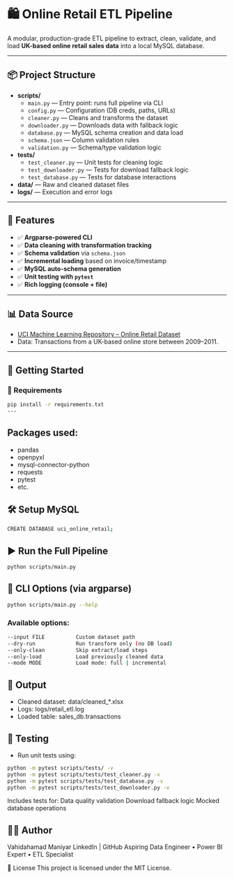 # 🛍️ Online Retail ETL Pipeline

A modular, production-grade ETL pipeline to extract, clean, validate, and load **UK-based online retail sales data** into a local MySQL database.

---

## 📦 Project Structure

- **scripts/**
  - `main.py` — Entry point: runs full pipeline via CLI
  - `config.py` — Configuration (DB creds, paths, URLs)
  - `cleaner.py` — Cleans and transforms the dataset
  - `downloader.py` — Downloads data with fallback logic
  - `database.py` — MySQL schema creation and data load
  - `schema.json` — Column validation rules
  - `validation.py` — Schema/type validation logic
- **tests/**
  - `test_cleaner.py` — Unit tests for cleaning logic
  - `test_downloader.py` — Tests for download fallback logic
  - `test_database.py` — Tests for database interactions
- **data/** — Raw and cleaned dataset files
- **logs/** — Execution and error logs

---

## 🚀 Features

- ✅ **Argparse-powered CLI**
- ✅ **Data cleaning with transformation tracking**
- ✅ **Schema validation** via `schema.json`
- ✅ **Incremental loading** based on invoice/timestamp
- ✅ **MySQL auto-schema generation**
- ✅ **Unit testing with `pytest`**
- ✅ **Rich logging (console + file)**

---

## 📊 Data Source

- [UCI Machine Learning Repository – Online Retail Dataset](https://archive.ics.uci.edu/ml/datasets/Online+Retail)  
- Data: Transactions from a UK-based online store between 2009–2011.

---

## 🧪 Getting Started

### 🔧 Requirements

```bash
pip install -r requirements.txt
---
```
## Packages used:

 - pandas
 - openpyxl
 - mysql-connector-python
 - requests
 - pytest
 - etc.

## 🛠️ Setup MySQL
```bash
CREATE DATABASE uci_online_retail;
```
## ▶️ Run the Full Pipeline
```bash
python scripts/main.py
```
## 🧰 CLI Options (via argparse)
```bash
python scripts/main.py --help
```
### Available options:
```bash
--input FILE          Custom dataset path
--dry-run             Run transform only (no DB load)
--only-clean          Skip extract/load steps
--only-load           Load previously cleaned data
--mode MODE           Load mode: full | incremental
```
## 📁 Output
 - Cleaned dataset: data/cleaned_*.xlsx
 - Logs: logs/retail_etl.log
 - Loaded table: sales_db.transactions
## 🧪 Testing
 - Run unit tests using:

```bash
python -m pytest scripts/tests/ -v
python -m pytest scripts/tests/test_cleaner.py -v
python -m pytest scripts/tests/test_database.py -v
python -m pytest scripts/tests/test_downloader.py -v
```

Includes tests for:
Data quality validation
Download fallback logic
Mocked database operations

## 👨‍💻 Author
  Vahidahamad Maniyar
  LinkedIn | GitHub
  Aspiring Data Engineer • Power BI Expert • ETL Specialist


📄 License
This project is licensed under the MIT License.



